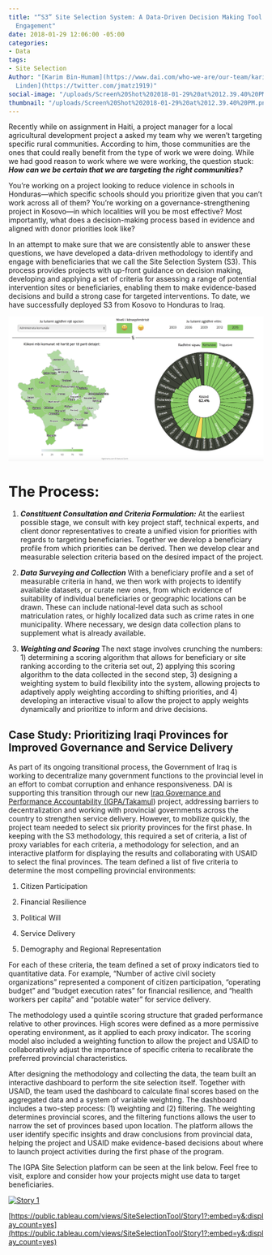 ```yaml
---
title: "“S3” Site Selection System: A Data-Driven Decision Making Tool for Effective
  Engagement"
date: 2018-01-29 12:06:00 -05:00
categories:
- Data
tags:
- Site Selection
Author: "[Karim Bin-Humam](https://www.dai.com/who-we-are/our-team/karim-bin-humam),[Josh
  Linden](https://twitter.com/jmatz1919)"
social-image: "/uploads/Screen%20Shot%202018-01-29%20at%2012.39.40%20PM.png"
thumbnail: "/uploads/Screen%20Shot%202018-01-29%20at%2012.39.40%20PM.png"
---
```


Recently while on assignment in Haiti, a project manager for a local agricultural development project a asked my team why we weren’t targeting specific rural communities. According to him, those communities are the ones that could really benefit from the type of work we were doing. While we had good reason to work where we were working, the question stuck: ***How can we be certain that we are targeting the right communities?***

<!--more-->

You’re working on a project looking to reduce violence in schools in Honduras—which specific schools should you prioritize given that you can’t work across all of them? You’re working on a governance-strengthening project in Kosovo—in which localities will you be most effective? Most importantly, what does a decision-making process based in evidence and aligned with donor priorities look like?

In an attempt to make sure that we are consistently able to answer these questions, we have developed a data-driven methodology to identify and engage with beneficiaries that we call the Site Selection System (S3). This process provides projects with up-front guidance on decision making, developing and applying a set of criteria for assessing a range of potential intervention sites or beneficiaries, enabling them to make evidence-based decisions and build a strong case for targeted interventions. To date, we have successfully deployed S3 from Kosovo to Honduras to Iraq.

![Screen Shot 2018-01-29 at 12.39.40 PM-28850b.png](/uploads/Screen%20Shot%202018-01-29%20at%2012.39.40%20PM-28850b.png)

# The Process:

1. ***Constituent Consultation and Criteria Formulation:*** At the earliest possible stage, we consult with key project staff, technical experts, and client donor representatives to create a unified vision for priorities with regards to targeting beneficiaries. Together we develop a beneficiary profile from which priorities can be derived. Then we develop clear and measurable selection criteria based on the desired impact of the project.

2. ***Data Surveying and Collection*** With a beneficiary profile and a set of measurable criteria in hand, we then work with projects to identify available datasets, or curate new ones, from which evidence of suitability of individual beneficiaries or geographic locations can be drawn. These can include national-level data such as school matriculation rates, or highly localized data such as crime rates in one municipality. Where necessary, we design data collection plans to supplement what is already available.

3. ***Weighting and Scoring*** The next stage involves crunching the numbers: 1) determining a scoring algorithm that allows for beneficiary or site ranking according to the criteria set out, 2) applying this scoring algorithm to the data collected in the second step, 3) designing a weighting system to build flexibility into the system, allowing projects to adaptively apply weighting according to shifting priorities, and 4) developing an interactive visual to allow the project to apply weights dynamically and prioritize to inform and drive decisions.

## Case Study: Prioritizing Iraqi Provinces for Improved Governance and Service Delivery

As part of its ongoing transitional process, the Government of Iraq is working to decentralize many government functions to the provincial level in an effort to combat corruption and enhance responsiveness. DAI is supporting this transition through our new [Iraq Governance and Performance Accountability (IGPA/Takamul](https://www.dai.com/our-work/projects/iraq-governance-and-performance-accountability-project)) project, addressing barriers to decentralization and working with provincial governments across the country to strengthen service delivery. However, to mobilize quickly, the project team needed to select six priority provinces for the first phase. In keeping with the S3 methodology, this required a set of criteria, a list of proxy variables for each criteria, a methodology for selection, and an interactive platform for displaying the results and collaborating with USAID to select the final provinces. The team defined a list of five criteria to determine the most compelling provincial environments:

1. Citizen Participation

2. Financial Resilience

3. Political Will

4. Service Delivery

5. Demography and Regional Representation

For each of these criteria, the team defined a set of proxy indicators tied to quantitative data. For example, “Number of active civil society organizations” represented a component of citizen participation, “operating budget” and “budget execution rates” for financial resilience, and “health workers per capita” and “potable water” for service delivery.

The methodology used a quintile scoring structure that graded performance relative to other provinces. High scores were defined as a more permissive operating environment, as it applied to each proxy indicator. The scoring model also included a weighting function to allow the project and USAID to collaboratively adjust the importance of specific criteria to recalibrate the preferred provincial characteristics.

After designing the methodology and collecting the data, the team built an interactive dashboard to perform the site selection itself. Together with USAID, the team used the dashboard to calculate final scores based on the aggregated data and a system of variable weighting. The dashboard includes a two-step process: (1) weighting and (2) filtering. The weighting determines provincial scores, and the filtering functions allows the user to narrow the set of provinces based upon location. The platform allows the user identify specific insights and draw conclusions from provincial data, helping the project and USAID make evidence-based decisions about where to launch project activities during the first phase of the program.

The IGPA Site Selection platform can be seen at the link below. Feel free to visit, explore and consider how your projects might use data to target beneficiaries.

<div class='tableauPlaceholder' id='viz1516940166030' style='position: relative'><noscript><a href='#'><img alt='Story 1 ' src='https:&#47;&#47;public.tableau.com&#47;static&#47;images&#47;Si&#47;SiteSelectionTool&#47;Story1&#47;1_rss.png' style='border: none' /></a></noscript><object class='tableauViz' style='display:none;'><param name='host_url' value='https%3A%2F%2Fpublic.tableau.com%2F' /> <param name='embed_code_version' value='3' /> <param name='site_root' value='' /><param name='name' value='SiteSelectionTool&#47;Story1' /><param name='tabs' value='no' /><param name='toolbar' value='yes' /><param name='static_image' value='https:&#47;&#47;public.tableau.com&#47;static&#47;images&#47;Si&#47;SiteSelectionTool&#47;Story1&#47;1.png' /> <param name='animate_transition' value='yes' /><param name='display_static_image' value='yes' /><param name='display_spinner' value='yes' /><param name='display_overlay' value='yes' /><param name='display_count' value='yes' /></object></div> <script type='text/javascript'> var divElement = document.getElementById('viz1516940166030'); var vizElement = divElement.getElementsByTagName('object')\[0\]; vizElement.style.width='1400px';vizElement.style.height='1647px'; var scriptElement = document.createElement('script'); scriptElement.src = '[https://public.tableau.com/javascripts/api/viz_v1.js](https://public.tableau.com/javascripts/api/viz_v1.js)'; vizElement.parentNode.insertBefore(scriptElement, vizElement); </script>

[https://public.tableau.com/views/SiteSelectionTool/Story1?:embed=y&:display_count=yes](https://public.tableau.com/views/SiteSelectionTool/Story1?:embed=y&:display_count=yes)